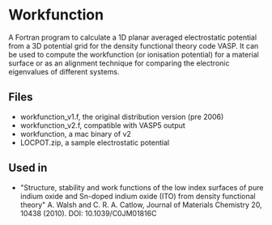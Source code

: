 Workfunction
============

A Fortran program to calculate a 1D planar averaged electrostatic potential from a 3D potential grid for the density functional theory code VASP. It can be used to compute the workfunction (or ionisation potential) for a material surface or as an alignment technique for comparing the electronic eigenvalues of different systems. 

Files
------------
- workfunction_v1.f, the original distribution version (pre 2006)
- workfunction_v2.f, compatible with VASP5 output
- workfunction, a mac binary of v2
- LOCPOT.zip, a sample electrostatic potential

Used in
------------
- "Structure, stability and work functions of the low index surfaces of pure indium oxide and Sn-doped indium oxide (ITO) from density functional theory" A. Walsh and C. R. A. Catlow, Journal of Materials Chemistry 20, 10438 (2010). DOI: 10.1039/C0JM01816C 
